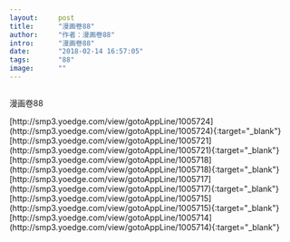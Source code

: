 ```yaml
---
layout:     post
title:      "漫画卷88"
author:     "作者：漫画卷88"
intro:      "漫画卷88"
date:       "2018-02-14 16:57:05"
tags:       "88"
image:      ""
---
```

<div style="text-align: center">
<p><img src=""/></p>
</div>
<p class="post-meta">
<span>漫画卷88</span>
</p>
[http://smp3.yoedge.com/view/gotoAppLine/1005724](http://smp3.yoedge.com/view/gotoAppLine/1005724){:target="_blank"}
[http://smp3.yoedge.com/view/gotoAppLine/1005721](http://smp3.yoedge.com/view/gotoAppLine/1005721){:target="_blank"}
[http://smp3.yoedge.com/view/gotoAppLine/1005718](http://smp3.yoedge.com/view/gotoAppLine/1005718){:target="_blank"}
[http://smp3.yoedge.com/view/gotoAppLine/1005717](http://smp3.yoedge.com/view/gotoAppLine/1005717){:target="_blank"}
[http://smp3.yoedge.com/view/gotoAppLine/1005715](http://smp3.yoedge.com/view/gotoAppLine/1005715){:target="_blank"}
[http://smp3.yoedge.com/view/gotoAppLine/1005714](http://smp3.yoedge.com/view/gotoAppLine/1005714){:target="_blank"}


